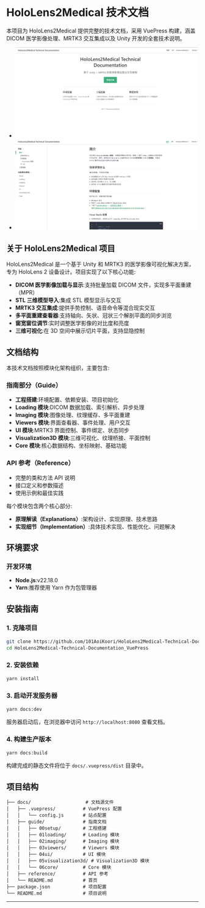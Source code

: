 # HoloLens2Medical 技术文档

本项目为 HoloLens2Medical 提供完整的技术文档，采用 VuePress 构建，涵盖 DICOM 医学影像处理、MRTK3 交互集成以及 Unity 开发的全套技术说明。
* ![alt text](image-1.png)
* ![alt text](image.png)
## 关于 HoloLens2Medical 项目

HoloLens2Medical 是一个基于 Unity 和 MRTK3 的医学影像可视化解决方案，专为 HoloLens 2 设备设计。项目实现了以下核心功能:

- **DICOM 医学影像加载与显示**:支持批量加载 DICOM 文件，实现多平面重建（MPR）
- **STL 三维模型导入**:集成 STL 模型显示与交互
- **MRTK3 交互集成**:提供手势控制、语音命令等混合现实交互
- **多平面重建查看器**:支持轴向、矢状、冠状三个解剖平面的同步浏览
- **窗宽窗位调节**:实时调整医学影像的对比度和亮度
- **三维可视化**:在 3D 空间中展示切片平面，支持显隐控制

## 文档结构

本技术文档按照模块化架构组织，主要包含:

### 指南部分（Guide）
- **工程搭建**:环境配置、依赖安装、项目初始化
- **Loading 模块**:DICOM 数据加载、索引解析、异步处理
- **Imaging 模块**:图像处理、纹理缓存、多平面重建
- **Viewers 模块**:界面查看器、事件处理、用户交互
- **UI 模块**:MRTK3 界面控制、事件绑定、状态同步
- **Visualization3D 模块**:三维可视化、纹理桥接、平面控制
- **Core 模块**:核心数据结构、坐标映射、基础功能

### API 参考（Reference）
- 完整的类和方法 API 说明
- 接口定义和参数描述
- 使用示例和最佳实践

每个模块包含两个核心部分:
- **原理解读（Explanations）**:架构设计、实现原理、技术思路
- **实现细节（Implementation）**:具体技术实现、性能优化、问题解决

## 环境要求

### 开发环境
- **Node.js**:v22.18.0
- **Yarn**:推荐使用 Yarn 作为包管理器

## 安装指南

### 1. 克隆项目

```bash
git clone https://github.com/101AoiKoori/HoloLens2Medical-Technical-Documentation_VuePress.git
cd HoloLens2Medical-Technical-Documentation_VuePress
```

### 2. 安装依赖

```bash
yarn install
```

### 3. 启动开发服务器

```bash
yarn docs:dev
```

服务器启动后，在浏览器中访问 `http://localhost:8080` 查看文档。

### 4. 构建生产版本

```bash
yarn docs:build
```

构建完成的静态文件将位于 `docs/.vuepress/dist` 目录中。

## 项目结构

```
├── docs/                    # 文档源文件
│   ├── .vuepress/          # VuePress 配置
│   │   └── config.js       # 站点配置
│   ├── guide/              # 指南文档
│   │   ├── 00setup/        # 工程搭建
│   │   ├── 01loading/      # Loading 模块
│   │   ├── 02imaging/      # Imaging 模块
│   │   ├── 03viewers/      # Viewers 模块
│   │   ├── 04ui/           # UI 模块
│   │   ├── 05visualization3d/ # Visualization3D 模块
│   │   └── 06core/         # Core 模块
│   ├── reference/          # API 参考
│   └── README.md           # 首页
├── package.json            # 项目配置
└── README.md               # 项目说明
```
---